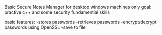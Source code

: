 Basic Secure Notes Manager for desktop windows machines only
goal: practive c++ and some security fundamential skills

basic features:
-stores passwords
-retrieves passwords
-encrypt/decrypt passwords using OpenSSL
-save to file